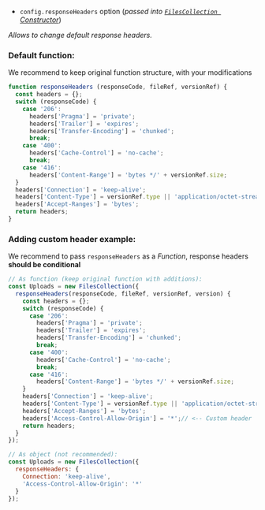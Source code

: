 - `config.responseHeaders` option (*passed into [`FilesCollection `Constructor](https://github.com/VeliovGroup/Meteor-Files/wiki/Constructor)*)

*Allows to change default response headers.*

### Default function:

We recommend to keep original function structure, with your modifications

```js
function responseHeaders (responseCode, fileRef, versionRef) {
  const headers = {};
  switch (responseCode) {
    case '206':
      headers['Pragma'] = 'private';
      headers['Trailer'] = 'expires';
      headers['Transfer-Encoding'] = 'chunked';
      break;
    case '400':
      headers['Cache-Control'] = 'no-cache';
      break;
    case '416':
      headers['Content-Range'] = 'bytes */' + versionRef.size;
  }
  headers['Connection'] = 'keep-alive';
  headers['Content-Type'] = versionRef.type || 'application/octet-stream';
  headers['Accept-Ranges'] = 'bytes';
  return headers;
}
```

### Adding custom header example:

We recommend to pass `responseHeaders` as a <em>Function</em>, response headers __should be conditional__

```js
// As function (keep original function with additions):
const Uploads = new FilesCollection({
  responseHeaders(responseCode, fileRef, versionRef, version) {
    const headers = {};
    switch (responseCode) {
      case '206':
        headers['Pragma'] = 'private';
        headers['Trailer'] = 'expires';
        headers['Transfer-Encoding'] = 'chunked';
        break;
      case '400':
        headers['Cache-Control'] = 'no-cache';
        break;
      case '416':
        headers['Content-Range'] = 'bytes */' + versionRef.size;
    }
    headers['Connection'] = 'keep-alive';
    headers['Content-Type'] = versionRef.type || 'application/octet-stream';
    headers['Accept-Ranges'] = 'bytes';
    headers['Access-Control-Allow-Origin'] = '*';// <-- Custom header
    return headers;
  }
});

// As object (not recommended):
const Uploads = new FilesCollection({
  responseHeaders: {
    Connection: 'keep-alive',
    'Access-Control-Allow-Origin': '*'
  }
});
```
